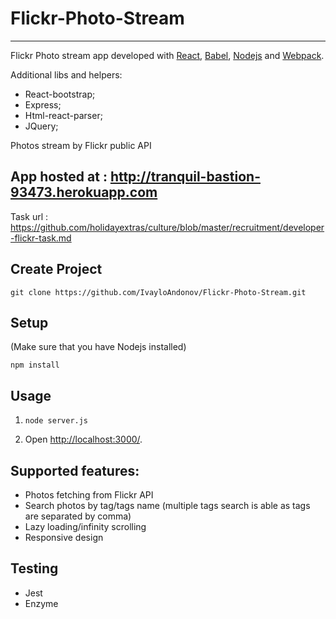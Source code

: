 # Flickr-Photo-Stream
---

Flickr Photo stream app developed with [React](https://facebook.github.io/react/), [Babel](http://babeljs.io/), [Nodejs](https://nodejs.org/en/) and [Webpack](http://webpack.github.io/).

Additional libs and helpers: 
- React-bootstrap;
- Express;
- Html-react-parser;
- JQuery;

Photos stream by Flickr public API

App hosted at : http://tranquil-bastion-93473.herokuapp.com
---

Task url : https://github.com/holidayextras/culture/blob/master/recruitment/developer-flickr-task.md

Create Project
---
```
git clone https://github.com/IvayloAndonov/Flickr-Photo-Stream.git
```

Setup
---
(Make sure that you have Nodejs installed)

```
npm install
```

Usage
---

1. `node server.js`

2. Open [http://localhost:3000/](http://localhost:3000/).


Supported features:
---

* Photos fetching from Flickr API
* Search photos by tag/tags name (multiple tags search is able as tags are separated by comma)
* Lazy loading/infinity scrolling
* Responsive design


Testing
---
* Jest
* Enzyme
